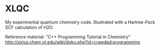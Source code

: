 # XLQC
My experimental quantum chemistry code.
Illustrated with a Hartree-Fock SCF calculation of H2O.

Reference material:
"C++ Programming Tutorial in Chemistry"
http://sirius.chem.vt.edu/wiki/doku.php?id=crawdad:programming
